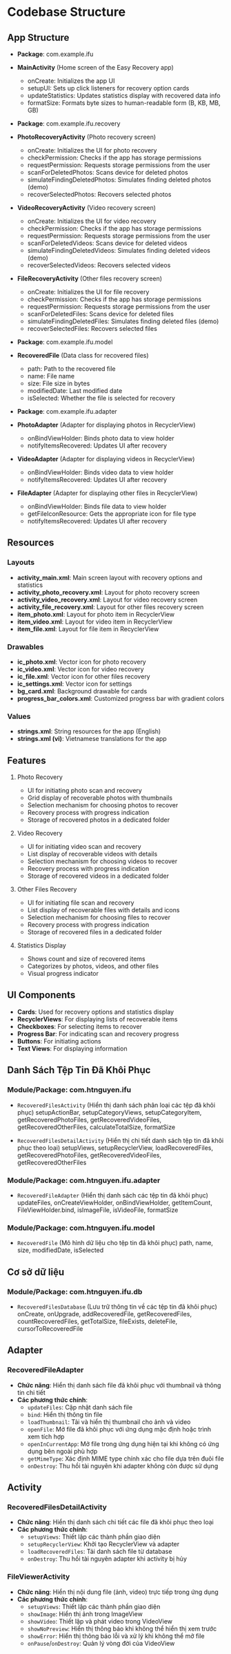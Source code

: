 # Codebase Structure

## App Structure

- **Package**: com.example.ifu
- **MainActivity** (Home screen of the Easy Recovery app)
  - onCreate: Initializes the app UI
  - setupUI: Sets up click listeners for recovery option cards
  - updateStatistics: Updates statistics display with recovered data info
  - formatSize: Formats byte sizes to human-readable form (B, KB, MB, GB)
  
- **Package**: com.example.ifu.recovery
- **PhotoRecoveryActivity** (Photo recovery screen)
  - onCreate: Initializes the UI for photo recovery
  - checkPermission: Checks if the app has storage permissions
  - requestPermission: Requests storage permissions from the user
  - scanForDeletedPhotos: Scans device for deleted photos
  - simulateFindingDeletedPhotos: Simulates finding deleted photos (demo)
  - recoverSelectedPhotos: Recovers selected photos
  
- **VideoRecoveryActivity** (Video recovery screen)
  - onCreate: Initializes the UI for video recovery
  - checkPermission: Checks if the app has storage permissions
  - requestPermission: Requests storage permissions from the user
  - scanForDeletedVideos: Scans device for deleted videos
  - simulateFindingDeletedVideos: Simulates finding deleted videos (demo)
  - recoverSelectedVideos: Recovers selected videos
  
- **FileRecoveryActivity** (Other files recovery screen)
  - onCreate: Initializes the UI for file recovery
  - checkPermission: Checks if the app has storage permissions
  - requestPermission: Requests storage permissions from the user
  - scanForDeletedFiles: Scans device for deleted files
  - simulateFindingDeletedFiles: Simulates finding deleted files (demo)
  - recoverSelectedFiles: Recovers selected files

- **Package**: com.example.ifu.model
- **RecoveredFile** (Data class for recovered files)
  - path: Path to the recovered file
  - name: File name
  - size: File size in bytes
  - modifiedDate: Last modified date
  - isSelected: Whether the file is selected for recovery

- **Package**: com.example.ifu.adapter
- **PhotoAdapter** (Adapter for displaying photos in RecyclerView)
  - onBindViewHolder: Binds photo data to view holder
  - notifyItemsRecovered: Updates UI after recovery
  
- **VideoAdapter** (Adapter for displaying videos in RecyclerView)
  - onBindViewHolder: Binds video data to view holder
  - notifyItemsRecovered: Updates UI after recovery
  
- **FileAdapter** (Adapter for displaying other files in RecyclerView)
  - onBindViewHolder: Binds file data to view holder
  - getFileIconResource: Gets the appropriate icon for file type
  - notifyItemsRecovered: Updates UI after recovery

## Resources

### Layouts
- **activity_main.xml**: Main screen layout with recovery options and statistics
- **activity_photo_recovery.xml**: Layout for photo recovery screen
- **activity_video_recovery.xml**: Layout for video recovery screen
- **activity_file_recovery.xml**: Layout for other files recovery screen
- **item_photo.xml**: Layout for photo item in RecyclerView
- **item_video.xml**: Layout for video item in RecyclerView
- **item_file.xml**: Layout for file item in RecyclerView

### Drawables
- **ic_photo.xml**: Vector icon for photo recovery
- **ic_video.xml**: Vector icon for video recovery
- **ic_file.xml**: Vector icon for other files recovery
- **ic_settings.xml**: Vector icon for settings
- **bg_card.xml**: Background drawable for cards
- **progress_bar_colors.xml**: Customized progress bar with gradient colors

### Values
- **strings.xml**: String resources for the app (English)
- **strings.xml (vi)**: Vietnamese translations for the app

## Features

1. Photo Recovery
   - UI for initiating photo scan and recovery
   - Grid display of recoverable photos with thumbnails
   - Selection mechanism for choosing photos to recover
   - Recovery process with progress indication
   - Storage of recovered photos in a dedicated folder

2. Video Recovery
   - UI for initiating video scan and recovery
   - List display of recoverable videos with details
   - Selection mechanism for choosing videos to recover
   - Recovery process with progress indication
   - Storage of recovered videos in a dedicated folder

3. Other Files Recovery
   - UI for initiating file scan and recovery
   - List display of recoverable files with details and icons
   - Selection mechanism for choosing files to recover
   - Recovery process with progress indication
   - Storage of recovered files in a dedicated folder

4. Statistics Display
   - Shows count and size of recovered items
   - Categorizes by photos, videos, and other files
   - Visual progress indicator

## UI Components

- **Cards**: Used for recovery options and statistics display
- **RecyclerViews**: For displaying lists of recoverable items
- **Checkboxes**: For selecting items to recover
- **Progress Bar**: For indicating scan and recovery progress
- **Buttons**: For initiating actions
- **Text Views**: For displaying information

## Danh Sách Tệp Tin Đã Khôi Phục

### Module/Package: com.htnguyen.ifu
- `RecoveredFilesActivity` (Hiển thị danh sách phân loại các tệp đã khôi phục)
  setupActionBar, setupCategoryViews, setupCategoryItem, getRecoveredPhotoFiles, getRecoveredVideoFiles, getRecoveredOtherFiles, calculateTotalSize, formatSize

- `RecoveredFilesDetailActivity` (Hiển thị chi tiết danh sách tệp tin đã khôi phục theo loại)
  setupViews, setupRecyclerView, loadRecoveredFiles, getRecoveredPhotoFiles, getRecoveredVideoFiles, getRecoveredOtherFiles

### Module/Package: com.htnguyen.ifu.adapter
- `RecoveredFileAdapter` (Hiển thị danh sách các tệp tin đã khôi phục)
  updateFiles, onCreateViewHolder, onBindViewHolder, getItemCount, FileViewHolder.bind, isImageFile, isVideoFile, formatSize

### Module/Package: com.htnguyen.ifu.model
- `RecoveredFile` (Mô hình dữ liệu cho tệp tin đã khôi phục)
  path, name, size, modifiedDate, isSelected

## Cơ sở dữ liệu

### Module/Package: com.htnguyen.ifu.db
- `RecoveredFilesDatabase` (Lưu trữ thông tin về các tệp tin đã khôi phục)
  onCreate, onUpgrade, addRecoveredFile, getRecoveredFiles, countRecoveredFiles, getTotalSize, fileExists, deleteFile, cursorToRecoveredFile

## Adapter

### RecoveredFileAdapter
- **Chức năng**: Hiển thị danh sách file đã khôi phục với thumbnail và thông tin chi tiết
- **Các phương thức chính**:
  - `updateFiles`: Cập nhật danh sách file
  - `bind`: Hiển thị thông tin file
  - `loadThumbnail`: Tải và hiển thị thumbnail cho ảnh và video
  - `openFile`: Mở file đã khôi phục với ứng dụng mặc định hoặc trình xem tích hợp
  - `openInCurrentApp`: Mở file trong ứng dụng hiện tại khi không có ứng dụng bên ngoài phù hợp
  - `getMimeType`: Xác định MIME type chính xác cho file dựa trên đuôi file
  - `onDestroy`: Thu hồi tài nguyên khi adapter không còn được sử dụng

## Activity

### RecoveredFilesDetailActivity
- **Chức năng**: Hiển thị danh sách chi tiết các file đã khôi phục theo loại
- **Các phương thức chính**:
  - `setupViews`: Thiết lập các thành phần giao diện
  - `setupRecyclerView`: Khởi tạo RecyclerView và adapter
  - `loadRecoveredFiles`: Tải danh sách file từ database
  - `onDestroy`: Thu hồi tài nguyên adapter khi activity bị hủy

### FileViewerActivity
- **Chức năng**: Hiển thị nội dung file (ảnh, video) trực tiếp trong ứng dụng
- **Các phương thức chính**:
  - `setupViews`: Thiết lập các thành phần giao diện
  - `showImage`: Hiển thị ảnh trong ImageView
  - `showVideo`: Thiết lập và phát video trong VideoView
  - `showNoPreview`: Hiển thị thông báo khi không thể hiển thị xem trước
  - `showError`: Hiển thị thông báo lỗi và xử lý khi không thể mở file
  - `onPause`/`onDestroy`: Quản lý vòng đời của VideoView
